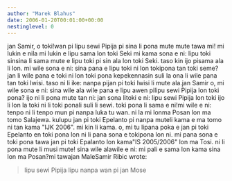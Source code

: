 ```yaml
---
author: "Marek Blahus"
date: 2006-01-20T00:01:00+00:00
nestinglevel: 0
---
```

jan Samir, o toki!wan pi lipu sewi Pipija pi sina li pona mute mute tawa mi! mi lukin e nila mi lukin e lipu sama lon toki Seki mi kama sona e ni: lipu toki sinsina li sama mute e lipu toki pi sin ala lon toki Seki. taso kin ijo pisama ala li lon. mi wile sona e ni: sina pana e lipu toki ni lon tokipona tan toki seme? jan li wile pana e toki ni lon toki pona kepekennasin suli la ona li wile pana tan toki Iwisi. taso ni li ike: nanpa pijan pi toki Iwisi li mute ala.jan Samir o, mi wile sona e ni: sina wile ala wile pana e lipu awen pilipu sewi Pipija lon toki pona? ijo ni li pona mute tan ni: jan sona litoki e ni: lipu sewi Pipija lon toki ijo li lon la toki ni li toki ponali suli li sewi. toki pona li sama e ni!mi wile e ni: tenpo ni li tenpo mun pi nanpa luka tu wan. ni la mi lonma Posan lon ma tomo Salajewa. kulupu jan pi toki Epelanto pi nanpa muteli kama e ma tomo ni tan kama "IJK 2006". mi kin li kama. o, mi tu lipana poka e jan pi toki Epelanto en toki pona lon ni li pana sona e tokipona lon ni. mi pana sona e toki pona tawa jan pi toki Epalanto lon kama"IS 2005/2006" lon ma Tosi. ni li pona mute li musi mute! sina wile alawile e ni: mi pali e sama lon kama sina lon ma Posan?mi tawajan MaleSamir Ribic wrote:

> lipu sewi Pipija
> lipu nanpa wan pi jan Mose